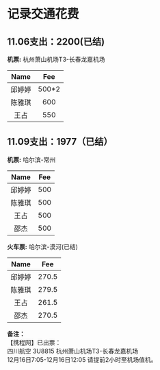 # 记录交通花费

## 11.06支出：2200(已结)
   
**机票:** 杭州萧山机场T3-长春龙嘉机场

Name|Fee
:---:|:---:
邱婷婷|500*2
陈雅琪|600
王占  |550

## 11.09支出：1977（已结）
**机票:** 哈尔滨-常州

Name|Fee
:---:|:---:
邱婷婷|500
陈雅琪|500
王占  |500
邵杰  |500


**火车票:** 哈尔滨-漠河(已结)

Name|Fee
:---:|:---:
邱婷婷|270.5
陈雅琪|279.5
王占  |261.5
邵杰  |270.5




**备注：**<br>
【携程网】已出票：<br>
四川航空 3U8815 杭州萧山机场T3-长春龙嘉机场<br>
12月16日7:05-12月16日12:05 请提前2小时至机场值机。
